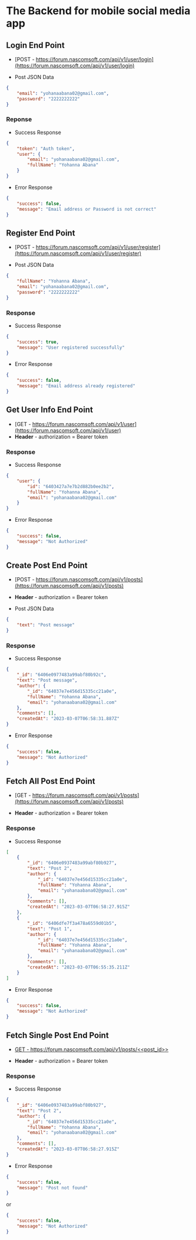# The Backend for mobile social media app


## Login End Point
- [POST - https://forum.nascomsoft.com/api/v1/user/login](https://forum.nascomsoft.com/api/v1/user/login)

- Post JSON Data
```json
{
	"email": "yohanaabana02@gmail.com",
	"password": "2222222222"
}
```
### Reponse
- Success Response
```json
{
	"token": "Auth token",
	"user": {
		"email": "yohanaabana02@gmail.com",
		"fullName": "Yohanna Abana"
	}
}
```
- Error Response
```json
{
	"success": false,
	"message": "Email address or Password is not correct"
}
```

## Register End Point

- [POST - https://forum.nascomsoft.com/api/v1/user/register](https://forum.nascomsoft.com/api/v1/user/register)

- Post JSON Data
```json
{
	"fullName": "Yohanna Abana",
	"email": "yohanaabana02@gmail.com",
	"password": "2222222222"
}
```

### Response
- Success Response
```json
{
	"success": true,
	"message": "User registered successfully"
}
```
- Error Response
```json
{
	"success": false,
	"message": "Email address already registered"
}
```

## Get User Info End Point

- [GET - https://forum.nascomsoft.com/api/v1/user](https://forum.nascomsoft.com/api/v1/user)
- **Header** - authorization = Bearer token

### Response

- Success Response
```json
{
	"user": {
		"id": "6403427a7e7b2d882b0ee2b2",
		"fullName": "Yohanna Abana",
		"email": "yohanaabana02@gmail.com"
	}
}
```

- Error Response
```json
{
	"success": false,
	"message": "Not Authorized"
}
```

## Create Post End Point

- [POST - https://forum.nascomsoft.com/api/v1/posts](https://forum.nascomsoft.com/api/v1/posts)

- **Header** - authorization = Bearer token

- Post JSON Data
```json
{
	"text": "Post message"
}
```

### Response

- Success Response
```json
{
	"_id": "6406e0977483a99abf80b92c",
	"text": "Post message",
	"author": {
		"_id": "64037e7e456d15335cc21a0e",
		"fullName": "Yohanna Abana",
		"email": "yohanaabana02@gmail.com"
	},
	"comments": [],
	"createdAt": "2023-03-07T06:58:31.887Z"
}
```

- Error Response
```json
{
	"success": false,
	"message": "Not Authorized"
}
```

## Fetch All Post End Point

- [GET - https://forum.nascomsoft.com/api/v1/posts](https://forum.nascomsoft.com/api/v1/posts)

- **Header** - authorization = Bearer token

### Response

- Success Response
```json
[
	{
		"_id": "6406e0937483a99abf80b927",
		"text": "Post 2",
		"author": {
			"_id": "64037e7e456d15335cc21a0e",
			"fullName": "Yohanna Abana",
			"email": "yohanaabana02@gmail.com"
		},
		"comments": [],
		"createdAt": "2023-03-07T06:58:27.915Z"
	},
	{
		"_id": "6406dfe7f3a478a6559d01b5",
		"text": "Post 1",
		"author": {
			"_id": "64037e7e456d15335cc21a0e",
			"fullName": "Yohanna Abana",
			"email": "yohanaabana02@gmail.com"
		},
		"comments": [],
		"createdAt": "2023-03-07T06:55:35.211Z"
	}
]
```

- Error Response
```json
{
	"success": false,
	"message": "Not Authorized"
}
```

## Fetch Single Post End Point

- [GET - https://forum.nascomsoft.com/api/v1/posts/<<post_id>>](https://forum.nascomsoft.com/api/v1/posts/<<post_id>>)

- **Header** - authorization = Bearer token

### Response

- Success Response
```json
{
	"_id": "6406e0937483a99abf80b927",
	"text": "Post 2",
	"author": {
		"_id": "64037e7e456d15335cc21a0e",
		"fullName": "Yohanna Abana",
		"email": "yohanaabana02@gmail.com"
	},
	"comments": [],
	"createdAt": "2023-03-07T06:58:27.915Z"
}
```

- Error Response
```json
{
	"success": false,
	"message": "Post not found"
}
```
or
```json
{
	"success": false,
	"message": "Not Authorized"
}
```